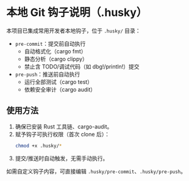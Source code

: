 # 本地 Git 钩子说明（.husky）

本项目已集成常用开发者本地钩子，位于 `.husky/` 目录：

- `pre-commit`：提交前自动执行
  - 自动格式化（cargo fmt）
  - 静态分析（cargo clippy）
  - 禁止含 TODO/调试代码（如 dbg!/println!）提交
- `pre-push`：推送前自动执行
  - 运行全部测试（cargo test）
  - 依赖安全审计（cargo audit）

## 使用方法
1. 确保已安装 Rust 工具链、cargo-audit。
2. 赋予钩子可执行权限（首次 clone 后）：
   ```sh
   chmod +x .husky/*
   ```
3. 提交/推送时自动触发，无需手动执行。

如需自定义钩子内容，可直接编辑 `.husky/pre-commit`、`.husky/pre-push`。
